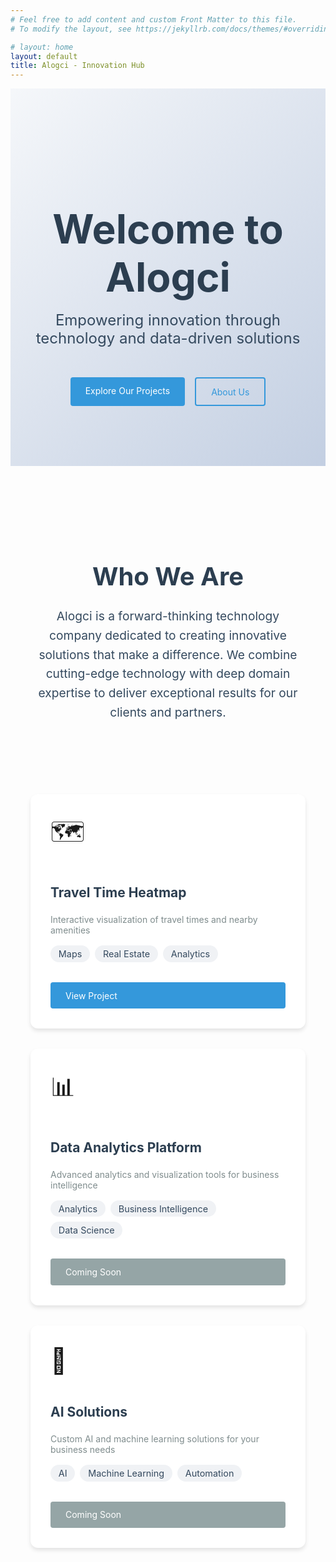 ```yaml
---
# Feel free to add content and custom Front Matter to this file.
# To modify the layout, see https://jekyllrb.com/docs/themes/#overriding-theme-defaults

# layout: home
layout: default
title: Alogci - Innovation Hub
---
```


<div class="hero">
  <h1>Welcome to Alogci</h1>
  <p class="lead">Empowering innovation through technology and data-driven solutions</p>
  <div class="hero-buttons">
    <a href="#projects" class="button primary">Explore Our Projects</a>
    <a href="/about-alogci" class="button secondary">About Us</a>
  </div>
</div>

<div class="about-section">
  <h2>Who We Are</h2>
  <p>Alogci is a forward-thinking technology company dedicated to creating innovative solutions that make a difference. We combine cutting-edge technology with deep domain expertise to deliver exceptional results for our clients and partners.</p>
</div>

<div id="projects" class="projects-grid">
  <div class="project-card">
    <div class="project-icon">🗺️</div>
    <h2>Travel Time Heatmap</h2>
    <p>Interactive visualization of travel times and nearby amenities</p>
    <div class="project-tags">
      <span class="tag">Maps</span>
      <span class="tag">Real Estate</span>
      <span class="tag">Analytics</span>
    </div>
    <a href="/projects/travel-time-heatmap" class="button">View Project</a>
  </div>

  <div class="project-card">
    <div class="project-icon">📊</div>
    <h2>Data Analytics Platform</h2>
    <p>Advanced analytics and visualization tools for business intelligence</p>
    <div class="project-tags">
      <span class="tag">Analytics</span>
      <span class="tag">Business Intelligence</span>
      <span class="tag">Data Science</span>
    </div>
    <a href="#" class="button disabled">Coming Soon</a>
  </div>

  <div class="project-card">
    <div class="project-icon">🤖</div>
    <h2>AI Solutions</h2>
    <p>Custom AI and machine learning solutions for your business needs</p>
    <div class="project-tags">
      <span class="tag">AI</span>
      <span class="tag">Machine Learning</span>
      <span class="tag">Automation</span>
    </div>
    <a href="#" class="button disabled">Coming Soon</a>
  </div>
</div>

<style>
.hero {
  text-align: center;
  padding: 6rem 2rem;
  background: linear-gradient(135deg, #f5f7fa 0%, #c3cfe2 100%);
  margin-bottom: 2rem;
}

.hero h1 {
  font-size: 4rem;
  margin-bottom: 1rem;
  color: #2c3e50;
}

.lead {
  font-size: 1.5rem;
  color: #34495e;
  max-width: 800px;
  margin: 0 auto 2rem;
}

.hero-buttons {
  display: flex;
  gap: 1rem;
  justify-content: center;
}

.button {
  display: inline-block;
  padding: 0.8rem 1.5rem;
  background: #3498db;
  color: white;
  text-decoration: none;
  border-radius: 4px;
  margin-top: 1rem;
  transition: all 0.2s;
  border: none;
  cursor: pointer;
}

.button.primary {
  background: #3498db;
}

.button.secondary {
  background: transparent;
  border: 2px solid #3498db;
  color: #3498db;
}

.button:hover {
  transform: translateY(-2px);
  box-shadow: 0 4px 8px rgba(0,0,0,0.1);
}

.button.disabled {
  background: #95a5a6;
  cursor: not-allowed;
}

.projects-grid {
  display: grid;
  grid-template-columns: repeat(auto-fit, minmax(300px, 1fr));
  gap: 2rem;
  padding: 2rem;
  max-width: 1200px;
  margin: 0 auto;
}

.project-card {
  background: white;
  border-radius: 12px;
  padding: 2rem;
  box-shadow: 0 4px 6px rgba(0, 0, 0, 0.1);
  transition: all 0.3s;
  display: flex;
  flex-direction: column;
}

.project-card:hover {
  transform: translateY(-5px);
  box-shadow: 0 8px 12px rgba(0, 0, 0, 0.15);
}

.project-icon {
  font-size: 2.5rem;
  margin-bottom: 1rem;
}

.project-card h2 {
  color: #2c3e50;
  margin-bottom: 0.5rem;
}

.project-card p {
  color: #7f8c8d;
  margin-bottom: 1rem;
  flex-grow: 1;
}

.project-tags {
  display: flex;
  flex-wrap: wrap;
  gap: 0.5rem;
  margin-bottom: 1rem;
}

.tag {
  background: #f0f2f5;
  color: #34495e;
  padding: 0.3rem 0.8rem;
  border-radius: 20px;
  font-size: 0.9rem;
}

.coming-soon {
  opacity: 0.8;
}

.about-section {
  max-width: 800px;
  margin: 0 auto;
  padding: 4rem 2rem;
  text-align: center;
}

.about-section h2 {
  color: #2c3e50;
  margin-bottom: 1.5rem;
  font-size: 2.5rem;
}

.about-section p {
  color: #34495e;
  font-size: 1.2rem;
  line-height: 1.6;
}

@media (max-width: 768px) {
  .hero h1 {
    font-size: 3rem;
  }
  
  .lead {
    font-size: 1.2rem;
  }
  
  .hero-buttons {
    flex-direction: column;
  }
  
  .projects-grid {
    grid-template-columns: 1fr;
  }
}
</style>
